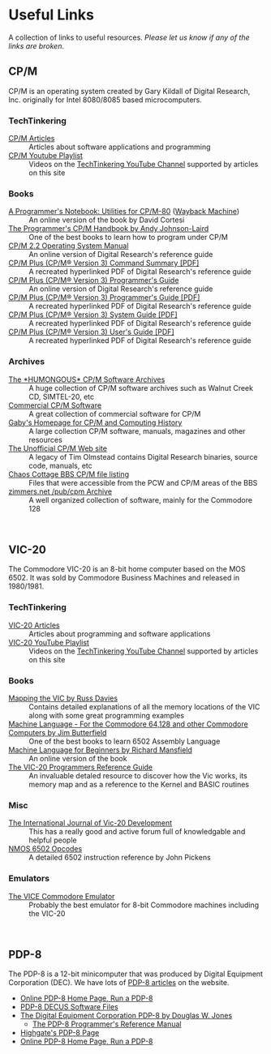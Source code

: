 # Useful Links

A collection of links to useful resources.  <em>Please let us know if any of the links are broken</em>.

## CP/M

CP/M is an operating system created by Gary Kildall of Digital Research, Inc. originally for Intel 8080/8085 based microcomputers.

### TechTinkering

<dl class="usefulLinks">
  <dt><a href="/articles/tag/cpm/">CP/M Articles</a></dt>
  <dd>Articles about software applications and programming</dd>
  <dt><a href="https://www.youtube.com/playlist?list=PL6PrE7UVkn_NEGOhOca8_3MP1zUSYDGwc">CP/M Youtube Playlist</a></dt>
  <dd>Videos on the <a href="https://www.youtube.com/user/TechTinkering">TechTinkering YouTube Channel</a> supported by articles on this site</dd>
</dl>


### Books

<dl class="usefulLinks">
  <dt><a href="http://tassos-oak.com/NB1/index.htm">A Programmer's Notebook: Utilities for CP/M-80</a> (<a href="https://web.archive.org/web/20161128083340/http://www.tassos-oak.com/NB1/index.htm">Wayback Machine</a>)</dt>
  <dd>An online version of the book by David Cortesi</dd>
  <dt><a href="https://archive.org/details/TheCpmProgrammersHandbook/">The Programmer's CP/M Handbook by Andy Johnson-Laird</a></dt>
  <dd>One of the best books to learn how to program under CP/M</dd>
  <dt><a href="http://www.gaby.de/cpm/manuals/archive/cpm22htm/">CP/M 2.2 Operating System Manual</a></dt>
  <dd>An online version of Digital Research's reference guide</dd>
  <dt><a href="http://www.s100computers.com/Software%20Folder/CPM3%20BIOS%20Installation/CPM3%20Command%20Guide.pdf">CP/M Plus (CP/M® Version 3) Command Summary [PDF]</a></dt>
  <dd>A recreated hyperlinked PDF of Digital Research's reference guide</dd>
  <dt><a href="https://rvbelzen.tripod.com/cpm3-prg/index.html">CP/M Plus (CP/M® Version 3) Programmer's Guide</a></dt>
  <dd>An online version of Digital Research's reference guide</dd>
  <dt><a href="http://www.s100computers.com/Software%20Folder/CPM3%20BIOS%20Installation/CPM3%20Programmer's%20Guide.pdf">CP/M Plus (CP/M® Version 3) Programmer's Guide [PDF]</a></dt>
  <dd>A recreated hyperlinked PDF of Digital Research's reference guide</dd>
  <dt><a href="http://www.s100computers.com/Software%20Folder/CPM3%20BIOS%20Installation/CPM3%20System%20Guide.pdf">CP/M Plus (CP/M® Version 3) System Guide [PDF]</a></dt>
  <dd>A recreated hyperlinked PDF of Digital Research's reference guide</dd>
  <dt><a href="http://www.s100computers.com/Software%20Folder/CPM3%20BIOS%20Installation/CPM3%20User's%20Guide.pdf">CP/M Plus (CP/M® Version 3) User's Guide [PDF]</a></dt>
  <dd>A recreated hyperlinked PDF of Digital Research's reference guide</dd>

</dl>

### Archives

<dl class="usefulLinks">
  <dt><a href="http://www.classiccmp.org/cpmarchives/">The *HUMONGOUS* CP/M Software Archives</a></dt>
  <dd>A huge collection of CP/M software archives such as Walnut Creek CD, SIMTEL-20, etc</dd>

  <dt><a href="http://www.retroarchive.org/cpm/">Commercial CP/M Software</a></dt>
  <dd>A great collection of commercial software for CP/M</dd>

  <dt><a href="http://www.gaby.de">Gaby's Homepage for CP/M and Computing History</a></dt>
  <dd>A large collection CP/M software, manuals, magazines and other resources</dd>

  <dt><a href="http://www.cpm.z80.de/">The Unofficial CP/M Web site</a></dt>
  <dd>A legacy of Tim Olmstead contains Digital Research binaries, source code, manuals, etc</dd>

  <dt><a href="https://www.chiark.greenend.org.uk/~jacobn/cpm/cpmfiles.html">Chaos Cottage BBS CP/M file listing</a></dt>
  <dd>Files that were accessible from the PCW and CP/M areas of the BBS</dd>

  <dt><a href="http://www.zimmers.net/anonftp/pub/cpm/index.html">zimmers.net  /pub/cpm Archive</a></dt>
  <dd>A well organized collection of software, mainly for the Commodore 128</dd>

</dl>

<br />

<h2 id="useful-links-vic-20">VIC-20</h2>

The Commodore VIC-20 is an 8-bit home computer based on the MOS 6502.  It was sold by Commodore Business Machines and released in 1980/1981.

### TechTinkering

<dl class="usefulLinks">
  <dt><a href="/articles/tag/vic-20/">VIC-20 Articles</a></dt>
  <dd>Articles about programming and software applications</dd>
  <dt><a href="https://www.youtube.com/playlist?list=PL6PrE7UVkn_NglGIjY4r_xi7XmuVPl4BL">VIC-20 YouTube Playlist</a></dt>
  <dd>Videos on the <a href="https://www.youtube.com/user/TechTinkering">TechTinkering YouTube Channel</a> supported by articles on this site</dd>
</dl>

### Books

<dl class="usefulLinks">
  <dt><a href="https://archive.org/details/COMPUTEs_Mapping_the_VIC_1984_COMPUTE_Publications/mode/2up">Mapping the VIC by Russ Davies</a></dt>
  <dd>Contains detailed explanations of all the memory locations of the VIC along with some great programming examples</dd>
  <dt><a href="https://archive.org/details/Machine_Language_for_the_Commodore_Revised_and_Expanded_Edition/mode/2up">Machine Language - For the Commodore 64,128 and other Commodore Computers by Jim Butterfield</a></dt>
  <dd>One of the best books to learn 6502 Assembly Language</dd>
  <dt><a href="https://www.atariarchives.org/mlb/">Machine Language for Beginners by Richard Mansfield</a></dt>
  <dd>An online version of the book</dd>
  <dt><a href="http://archive.org/details/VIC-20ProgrammersReferenceGuide1stEdition6thPrinti">The VIC-20 Programmers Reference Guide</a></dt>
  <dd>An invaluable detaled resource to discover how the Vic works, its memory map and as a reference to the Kernel and BASIC routines</dd>
</dl>

### Misc

<dl class="usefulLinks">
  <dt><a href="https://www.sleepingelephant.com/denial/">The International Journal of Vic-20 Development</a></dt>
  <dd>This has a really good and active forum full of knowledgable and helpful people</dd>
  <dt><a href="http://www.6502.org/tutorials/6502opcodes.html">NMOS 6502 Opcodes</a></dt>
  <dd>A detailed 6502 instruction reference by John Pickens</dd>

</dl>


### Emulators

<dl class="usefulLinks">
  <dt><a href="https://vice-emu.sourceforge.io/">The VICE Commodore Emulator</a></dt>
  <dd>Probably the best emulator for 8-bit Commodore machines including the VIC-20</dd>
</dl>

<br />

## PDP-8

The PDP-8 is a 12-bit minicomputer that was produced by Digital Equipment Corporation (DEC). We have lots of [PDP-8 articles](/articles/tag/pdp-8/) on the website.

* [Online PDP-8 Home Page, Run a PDP-8](https://www.pdp8online.com/)
* [PDP-8 DECUS Software Files](http://so-much-stuff.com/pdp8/software/decus.php)
* [The Digital Equipment Corporation PDP-8 by Douglas W. Jones](https://homepage.divms.uiowa.edu/~jones/pdp8/)
  - [The PDP-8 Programmer's Reference Manual](http://homepage.cs.uiowa.edu/~jones/pdp8/man/index.html)
* [Highgate's PDP-8 Page](http://highgate.comm.sfu.ca/pdp8/)
* [Online PDP-8 Home Page, Run a PDP-8](https://www.pdp8.net/)
